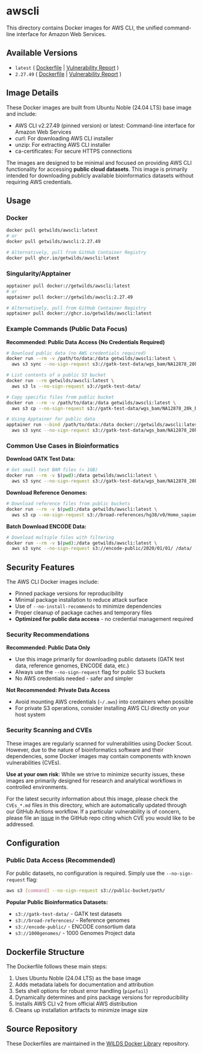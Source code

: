 # awscli

This directory contains Docker images for AWS CLI, the unified command-line interface for Amazon Web Services.

## Available Versions

- `latest` ( [Dockerfile](https://github.com/getwilds/wilds-docker-library/blob/main/awscli/Dockerfile_latest) | [Vulnerability Report](https://github.com/getwilds/wilds-docker-library/blob/main/awscli/CVEs_latest.md) )
- `2.27.49` ( [Dockerfile](https://github.com/getwilds/wilds-docker-library/blob/main/awscli/Dockerfile_2.27.49) | [Vulnerability Report](https://github.com/getwilds/wilds-docker-library/blob/main/awscli/CVEs_2.27.49.md) )

## Image Details

These Docker images are built from Ubuntu Noble (24.04 LTS) base image and include:

- AWS CLI v2.27.49 (pinned version) or latest: Command-line interface for Amazon Web Services
- curl: For downloading AWS CLI installer
- unzip: For extracting AWS CLI installer
- ca-certificates: For secure HTTPS connections

The images are designed to be minimal and focused on providing AWS CLI functionality for accessing **public cloud datasets**. This image is primarily intended for downloading publicly available bioinformatics datasets without requiring AWS credentials.

## Usage

### Docker

```bash
docker pull getwilds/awscli:latest
# or
docker pull getwilds/awscli:2.27.49

# Alternatively, pull from GitHub Container Registry
docker pull ghcr.io/getwilds/awscli:latest
```

### Singularity/Apptainer

```bash
apptainer pull docker://getwilds/awscli:latest
# or
apptainer pull docker://getwilds/awscli:2.27.49

# Alternatively, pull from GitHub Container Registry
apptainer pull docker://ghcr.io/getwilds/awscli:latest
```

### Example Commands (Public Data Focus)

**Recommended: Public Data Access (No Credentials Required)**
```bash
# Download public data (no AWS credentials required)
docker run --rm -v /path/to/data:/data getwilds/awscli:latest \
  aws s3 sync --no-sign-request s3://gatk-test-data/wgs_bam/NA12878_20k_b37/ /data/

# List contents of a public S3 bucket
docker run --rm getwilds/awscli:latest \
  aws s3 ls --no-sign-request s3://gatk-test-data/

# Copy specific files from public bucket
docker run --rm -v /path/to/data:/data getwilds/awscli:latest \
  aws s3 cp --no-sign-request s3://gatk-test-data/wgs_bam/NA12878_20k_b37/NA12878.bam /data/

# Using Apptainer for public data
apptainer run --bind /path/to/data:/data docker://getwilds/awscli:latest \
  aws s3 sync --no-sign-request s3://gatk-test-data/wgs_bam/NA12878_20k_b37/ /data/
```

### Common Use Cases in Bioinformatics

**Download GATK Test Data:**
```bash
# Get small test BAM files (< 1GB)
docker run --rm -v $(pwd):/data getwilds/awscli:latest \
  aws s3 sync --no-sign-request s3://gatk-test-data/wgs_bam/NA12878_20k_b37/ /data/test-bams/
```

**Download Reference Genomes:**
```bash
# Download reference files from public buckets
docker run --rm -v $(pwd):/data getwilds/awscli:latest \
  aws s3 cp --no-sign-request s3://broad-references/hg38/v0/Homo_sapiens_assembly38.fasta /data/
```

**Batch Download ENCODE Data:**
```bash
# Download multiple files with filtering
docker run --rm -v $(pwd):/data getwilds/awscli:latest \
  aws s3 sync --no-sign-request s3://encode-public/2020/01/01/ /data/ --exclude "*" --include "*.bam"
```

## Security Features

The AWS CLI Docker images include:

- Pinned package versions for reproducibility
- Minimal package installation to reduce attack surface
- Use of `--no-install-recommends` to minimize dependencies
- Proper cleanup of package caches and temporary files
- **Optimized for public data access** - no credential management required

### Security Recommendations

**Recommended: Public Data Only**
- Use this image primarily for downloading public datasets (GATK test data, reference genomes, ENCODE data, etc.)
- Always use the `--no-sign-request` flag for public S3 buckets
- No AWS credentials needed - safer and simpler

**Not Recommended: Private Data Access**
- Avoid mounting AWS credentials (`~/.aws`) into containers when possible
- For private S3 operations, consider installing AWS CLI directly on your host system

### Security Scanning and CVEs

These images are regularly scanned for vulnerabilities using Docker Scout. However, due to the nature of bioinformatics software and their dependencies, some Docker images may contain components with known vulnerabilities (CVEs).

**Use at your own risk**: While we strive to minimize security issues, these images are primarily designed for research and analytical workflows in controlled environments.

For the latest security information about this image, please check the `CVEs_*.md` files in this directory, which are automatically updated through our GitHub Actions workflow. If a particular vulnerability is of concern, please file an [issue](https://github.com/getwilds/wilds-docker-library/issues) in the GitHub repo citing which CVE you would like to be addressed.

## Configuration

### Public Data Access (Recommended)

For public datasets, no configuration is required. Simply use the `--no-sign-request` flag:
```bash
aws s3 [command] --no-sign-request s3://public-bucket/path/
```

**Popular Public Bioinformatics Datasets:**
- `s3://gatk-test-data/` - GATK test datasets
- `s3://broad-references/` - Reference genomes
- `s3://encode-public/` - ENCODE consortium data
- `s3://1000genomes/` - 1000 Genomes Project data

## Dockerfile Structure

The Dockerfile follows these main steps:

1. Uses Ubuntu Noble (24.04 LTS) as the base image
2. Adds metadata labels for documentation and attribution
3. Sets shell options for robust error handling (`pipefail`)
4. Dynamically determines and pins package versions for reproducibility
5. Installs AWS CLI v2 from official AWS distribution
6. Cleans up installation artifacts to minimize image size

## Source Repository

These Dockerfiles are maintained in the [WILDS Docker Library](https://github.com/getwilds/wilds-docker-library) repository.
